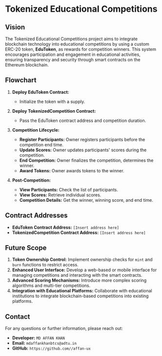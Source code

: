 # Tokenized Educational Competitions

## Vision
The Tokenized Educational Competitions project aims to integrate blockchain technology into educational competitions by using a custom ERC-20 token, **EduToken**, as rewards for competition winners. This system encourages participation and engagement in educational activities, ensuring transparency and security through smart contracts on the Ethereum blockchain.

## Flowchart

1. **Deploy EduToken Contract:**
   - Initialize the token with a supply.
2. **Deploy TokenizedCompetition Contract:**
   - Pass the EduToken contract address and competition duration.

3. **Competition Lifecycle:**
   - **Register Participants:** Owner registers participants before the competition end time.
   - **Update Scores:** Owner updates participants' scores during the competition.
   - **End Competition:** Owner finalizes the competition, determines the winner.
   - **Award Tokens:** Owner awards tokens to the winner.

4. **Post-Competition:**
   - **View Participants:** Check the list of participants.
   - **View Scores:** Retrieve individual scores.
   - **Competition Details:** Get the winner, winning score, and end time.

## Contract Addresses

- **EduToken Contract Address:** `[Insert address here]`
- **TokenizedCompetition Contract Address:** `[Insert address here]`

## Future Scope

1. **Token Ownership Control:** Implement ownership checks for `mint` and `burn` functions to restrict access.
2. **Enhanced User Interface:** Develop a web-based or mobile interface for managing competitions and interacting with the smart contracts.
3. **Advanced Scoring Mechanisms:** Introduce more complex scoring algorithms and multi-tier competitions.
4. **Integration with Educational Platforms:** Collaborate with educational institutions to integrate blockchain-based competitions into existing platforms.

## Contact

For any questions or further information, please reach out:

- **Developer:** `MD AFFAN KHAN`
- **Email:** `mdaffankhanbtcs@adtu.in`
- **GitHub:** `https://github.com//affan-ux`
